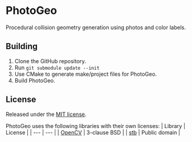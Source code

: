 # PhotoGeo
Procedural collision geometry generation using photos and color labels.

## Building
1. Clone the GitHub repository.
2. Run `git submodule update --init`
3. Use CMake to generate make/project files for PhotoGeo.
4. Build PhotoGeo.

## License
Released under the [MIT license](LICENSE).

PhotoGeo uses the following libraries with their own licenses:
| Library  | License |
| --- | --- |
| [OpenCV](https://github.com/opencv/opencv) | 3-clause BSD |
| [stb](https://github.com/nothings/stb) | Public domain |
